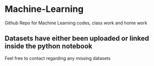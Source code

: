 # Machine-Learning
Github Repo for Machine Learning codes, class work and home work 
## Datasets have either been uploaded or linked inside the python notebook
Feel free to contact regarding any missing datasets

